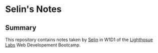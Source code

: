 # Selin's Notes

## Summary

This repository contains notes taken by [Selin](https://github.com/hyx131) in W1D1 of the [Lighthosue Labs](https://www.lighthouselabs.ca/) Web Developement Bootcamp. 
